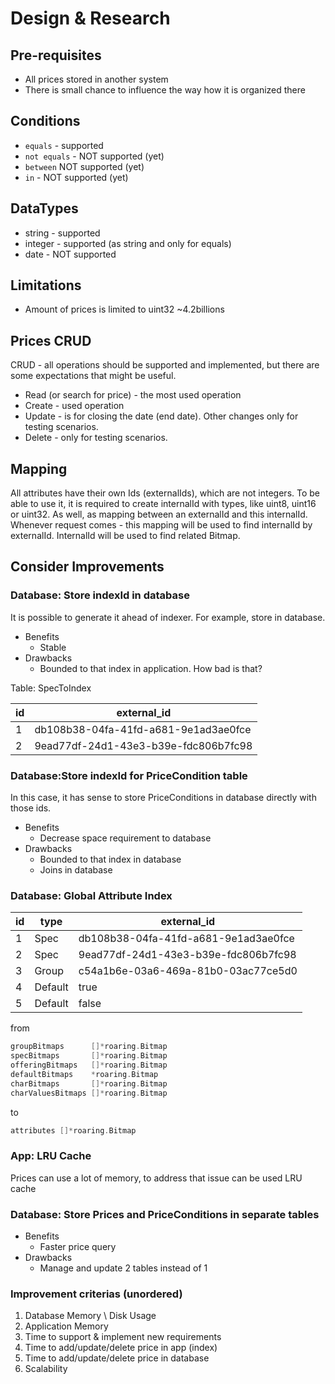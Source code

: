 # Design & Research

## Pre-requisites
* All prices stored in another system
* There is small chance to influence the way how it is organized there

## Conditions
* `equals` - supported
* `not equals` - NOT supported (yet)
* `between` NOT supported (yet)
* `in` - NOT supported (yet)

## DataTypes
* string - supported
* integer - supported (as string and only for equals)
* date - NOT supported

## Limitations
* Amount of prices is limited to uint32 ~4.2billions

## Prices CRUD
CRUD - all operations should be supported and implemented, but there are some expectations that might be useful.
* Read (or search for price) - the most used operation
* Create - used operation
* Update - is for closing the date (end date). Other changes only for testing scenarios. 
* Delete - only for testing scenarios.

## Mapping

All attributes have their own Ids (externalIds), which are not integers. To be able to use it, it is required to create
internalId with types, like uint8, uint16 or uint32. As well, as mapping between an externalId and this internalId.
Whenever request comes - this mapping will be used to find internalId by externalId. InternalId will be
used to find related Bitmap.

## Consider Improvements
### Database: Store indexId in database
It is possible to generate it ahead of indexer. For example, store in database. 
* Benefits
    * Stable
* Drawbacks
    * Bounded to that index in application. How bad is that?
  
Table: SpecToIndex

|id|external_id|
--- |--- |
|1|db108b38-04fa-41fd-a681-9e1ad3ae0fce|
|2|9ead77df-24d1-43e3-b39e-fdc806b7fc98|

### Database:Store indexId for PriceCondition table
In this case, it has sense to store PriceConditions in database directly with those ids.
* Benefits
    * Decrease space requirement to database
* Drawbacks
    * Bounded to that index in database
    * Joins in database

### Database: Global Attribute Index

|id|type|external_id|
--- |--- |--- |
|1|Spec|db108b38-04fa-41fd-a681-9e1ad3ae0fce|
|2|Spec|9ead77df-24d1-43e3-b39e-fdc806b7fc98|
|3|Group|c54a1b6e-03a6-469a-81b0-03ac77ce5d0|
|4|Default|true|
|5|Default|false|

from
```go
groupBitmaps      []*roaring.Bitmap
specBitmaps       []*roaring.Bitmap
offeringBitmaps   []*roaring.Bitmap
defaultBitmaps    *roaring.Bitmap
charBitmaps       []*roaring.Bitmap
charValuesBitmaps []*roaring.Bitmap
```

to 
```go
attributes []*roaring.Bitmap
```

### App: LRU Cache
Prices can use a lot of memory, to address that issue can be used LRU cache

### Database: Store Prices and PriceConditions in separate tables
* Benefits
  * Faster price query
* Drawbacks
  * Manage and update 2 tables instead of 1

### Improvement criterias (unordered)
1. Database Memory \ Disk Usage
1. Application Memory
1. Time to support & implement new requirements
1. Time to add/update/delete price in app (index)
1. Time to add/update/delete price in database
1. Scalability